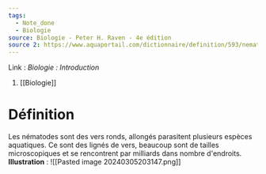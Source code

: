 ```yaml
---
tags:
  - Note_done
  - Biologie
source: Biologie - Peter H. Raven - 4e édition
source 2: https://www.aquaportail.com/dictionnaire/definition/593/nematodes#:~:text=Nématodes%20(n.m.)%20%3A%20définition,milliards%20dans%20nombre%20d%27endroits.
---
```


Link :
_Biologie : Introduction_
1. [[Biologie]]

# Définition
Les nématodes sont des vers ronds, allongés parasitent plusieurs espèces aquatiques. Ce sont des lignés de vers, beaucoup sont de tailles microscopiques et se rencontrent par milliards dans nombre d'endroits.
**Illustration** : ![[Pasted image 20240305203147.png]]
